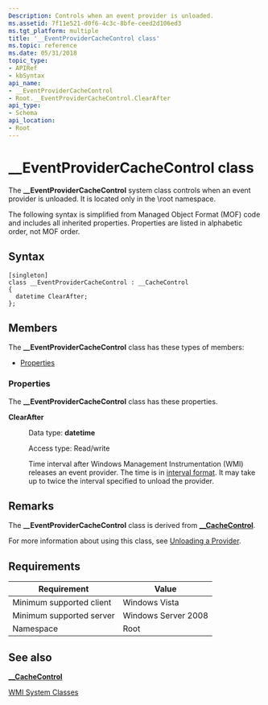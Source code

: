 ```yaml
---
Description: Controls when an event provider is unloaded.
ms.assetid: 7f11e521-d0f6-4c3c-8bfe-ceed2d106ed3
ms.tgt_platform: multiple
title: '__EventProviderCacheControl class'
ms.topic: reference
ms.date: 05/31/2018
topic_type: 
- APIRef
- kbSyntax
api_name: 
- __EventProviderCacheControl
- Root.__EventProviderCacheControl.ClearAfter
api_type: 
- Schema
api_location: 
- Root
---
```


# \_\_EventProviderCacheControl class

The **\_\_EventProviderCacheControl** system class controls when an event provider is unloaded. It is located only in the \\root namespace.

The following syntax is simplified from Managed Object Format (MOF) code and includes all inherited properties. Properties are listed in alphabetic order, not MOF order.

## Syntax

``` syntax
[singleton]
class __EventProviderCacheControl : __CacheControl
{
  datetime ClearAfter;
};
```

## Members

The **\_\_EventProviderCacheControl** class has these types of members:

-   [Properties](#properties)

### Properties

The **\_\_EventProviderCacheControl** class has these properties.

<dl> <dt>

**ClearAfter**
</dt> <dd> <dl> <dt>

Data type: **datetime**
</dt> <dt>

Access type: Read/write
</dt> </dl>

Time interval after Windows Management Instrumentation (WMI) releases an event provider. The time is in [interval format](interval-format.md). It may take up to twice the interval specified to unload the provider.

</dd> </dl>

## Remarks

The **\_\_EventProviderCacheControl** class is derived from [**\_\_CacheControl**](--cachecontrol.md).

For more information about using this class, see [Unloading a Provider](unloading-a-provider.md).

## Requirements



| Requirement | Value |
|-------------------------------------|--------------------------------|
| Minimum supported client<br/> | Windows Vista<br/>       |
| Minimum supported server<br/> | Windows Server 2008<br/> |
| Namespace<br/>                | Root<br/>                |



## See also

<dl> <dt>

[**\_\_CacheControl**](/windows/desktop/WmiSdk/--cachecontrol)
</dt> <dt>

[WMI System Classes](wmi-system-classes.md)
</dt> </dl>

 

